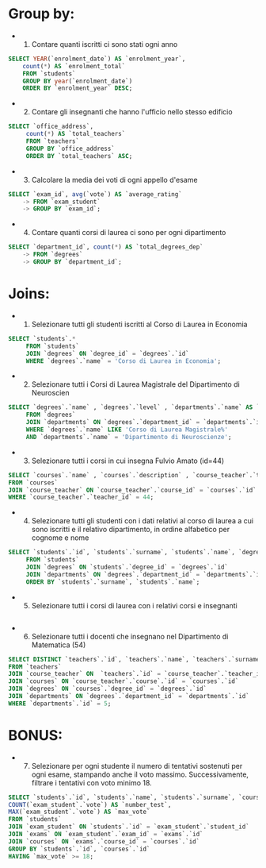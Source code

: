 # Group by:
- 1. Contare quanti iscritti ci sono stati ogni anno
```sql
SELECT YEAR(`enrolment_date`) AS `enrolment_year`,
    count(*) AS `enrolment_total`
    FROM `students`
    GROUP BY year(`enrolment_date`) 
    ORDER BY `enrolment_year` DESC;
```
- 2. Contare gli insegnanti che hanno l'ufficio nello stesso edificio
```sql
SELECT `office_address`,     
     count(*) AS `total_teachers`
     FROM `teachers`
     GROUP BY `office_address` 
     ORDER BY `total_teachers` ASC;
```
- 3. Calcolare la media dei voti di ogni appello d'esame
```sql
SELECT `exam_id`, avg(`vote`) AS `average_rating`
    -> FROM `exam_student`
    -> GROUP BY `exam_id`;
```
- 4. Contare quanti corsi di laurea ci sono per ogni dipartimento

```sql
SELECT `department_id`, count(*) AS `total_degrees_dep`
    -> FROM `degrees`
    -> GROUP BY `department_id`;
```
# Joins:
- 1. Selezionare tutti gli studenti iscritti al Corso di Laurea in Economia
```sql
SELECT `students`.*
     FROM `students`
     JOIN `degrees` ON `degree_id` = `degrees`.`id`                 
     WHERE `degrees`.`name` = 'Corso di Laurea in Economia';
```
- 2. Selezionare tutti i Corsi di Laurea Magistrale del Dipartimento di Neuroscien
```sql
SELECT `degrees`.`name` , `degrees`.`level` , `departments`.`name` AS `department_name`
     FROM `degrees`
     JOIN `departments` ON `degrees`.`department_id` = `departments`.`id`
     WHERE `degrees`.`name` LIKE 'Corso di Laurea Magistrale%'
     AND `departments`.`name` = 'Dipartimento di Neuroscienze';
```
- 3. Selezionare tutti i corsi in cui insegna Fulvio Amato (id=44)
```sql
SELECT `courses`.`name` , `courses`.`description` , `course_teacher`.`teacher_id` 
FROM `courses` 
JOIN `course_teacher` ON `course_teacher`.`course_id` = `courses`.`id` 
WHERE `course_teacher`.`teacher_id` = 44;

```
- 4. Selezionare tutti gli studenti con i dati relativi al corso di laurea a cui sono iscritti e il relativo dipartimento, in ordine alfabetico per cognome e nome
```sql
SELECT `students`.`id`, `students`.`surname`, `students`.`name`, `degrees`.`name`, `departments`.`name`
     FROM `students`
     JOIN `degrees` ON `students`.`degree_id` = `degrees`.`id`
     JOIN `departments` ON `degrees`.`department_id` = `departments`.`id`
     ORDER BY `students`.`surname`, `students`.`name`;
```
- 5. Selezionare tutti i corsi di laurea con i relativi corsi e insegnanti
```sql

```
- 6. Selezionare tutti i docenti che insegnano nel Dipartimento di Matematica (54)
```sql
SELECT DISTINCT `teachers`.`id`, `teachers`.`name`, `teachers`.`surname` 
FROM `teachers`
JOIN `course_teacher` ON  `teachers`.`id` = `course_teacher`.`teacher_id`
JOIN `courses` ON `course_teacher`.`course`.`id` = `courses`.`id`
JOIN `degrees` ON `courses`.`degree_id` = `degrees`.`id`
JOIN `departments` ON `degrees`.`department_id` = `departments`.`id`
WHERE `departments`.`id` = 5;
```
# BONUS: 
- 7. Selezionare per ogni studente il numero di tentativi sostenuti per ogni esame, stampando anche il voto massimo. Successivamente, filtrare i tentativi con voto minimo 18.
```sql
SELECT `students`.`id`, `students`.`name`, `students`.`surname`, `courses`.`name`, 
COUNT(`exam_student`.`vote`) AS `number_test`, 
MAX(`exam_student`.`vote`) AS `max_vote`
FROM `students`
JOIN `exam_student` ON `students`.`id` = `exam_student`.`student_id`
JOIN `exams` ON `exam_student`.`exam_id` = `exams`.`id`
JOIN `courses` ON `exams`.`course_id` = `courses`.`id`
GROUP BY `students`.`id`, `courses`.`id`
HAVING `max_vote` >= 18;
```